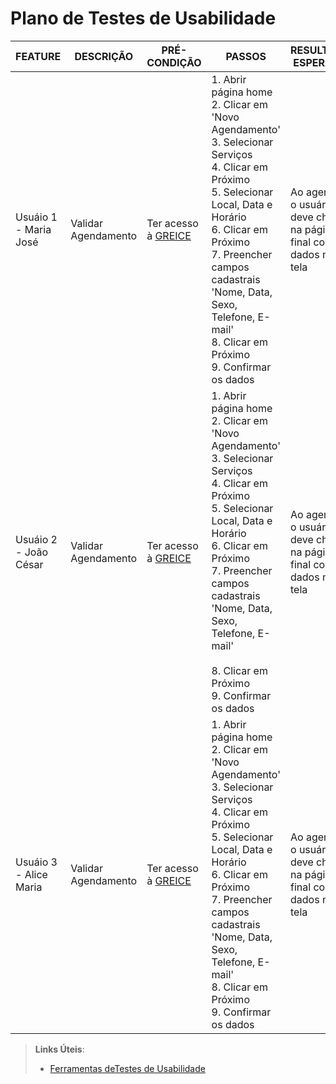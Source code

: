 # Plano de Testes de Usabilidade

|FEATURE | DESCRIÇÃO | PRÉ-CONDIÇÃO | PASSOS | RESULTADO ESPERADO |
|--------|-----------|--------------|--------|--------------------|
| Usuáio 1 - Maria José | Validar Agendamento | Ter acesso à <a href="http://127.0.0.1:5500/src/Projeto%20Greice/1index.html"> GREICE </a> |  1. Abrir página home <br> 2. Clicar em 'Novo Agendamento'<br> 3. Selecionar Serviços <br> 4. Clicar em Próximo <br> 5. Selecionar Local, Data e Horário <br> 6. Clicar em Próximo <br> 7. Preencher campos cadastrais 'Nome, Data, Sexo, Telefone, E-mail' <br> 8. Clicar em Próximo <br>  9. Confirmar os dados  | Ao agendar, o usuário deve chegar na página final com os dados na tela |
| Usuáio 2 - João César | Validar Agendamento | Ter acesso à <a href="http://127.0.0.1:5500/src/Projeto%20Greice/1index.html"> GREICE </a> |  1. Abrir página home <br> 2. Clicar em 'Novo Agendamento'<br> 3. Selecionar Serviços <br> 4. Clicar em Próximo <br> 5. Selecionar Local, Data e Horário <br> 6. Clicar em Próximo <br> 7. Preencher campos cadastrais 'Nome, Data, Sexo, Telefone, E-mail' <br> <br> 8. Clicar em Próximo <br>  9. Confirmar os dados  | Ao agendar, o usuário deve chegar na página final com os dados na tela |
| Usuáio 3 - Alice Maria| Validar Agendamento | Ter acesso à <a href="http://127.0.0.1:5500/src/Projeto%20Greice/1index.html"> GREICE </a> |  1. Abrir página home <br> 2. Clicar em 'Novo Agendamento'<br> 3. Selecionar Serviços <br> 4. Clicar em Próximo <br> 5. Selecionar Local, Data e Horário <br> 6. Clicar em Próximo <br> 7. Preencher campos cadastrais 'Nome, Data, Sexo, Telefone, E-mail' <br> 8. Clicar em Próximo <br>  9. Confirmar os dados | Ao agendar, o usuário deve chegar na página final com os dados na tela |

> **Links Úteis**:
> - [Ferramentas deTestes de Usabilidade](https://www.usability.gov/how-to-and-tools/resources/templates.html)
